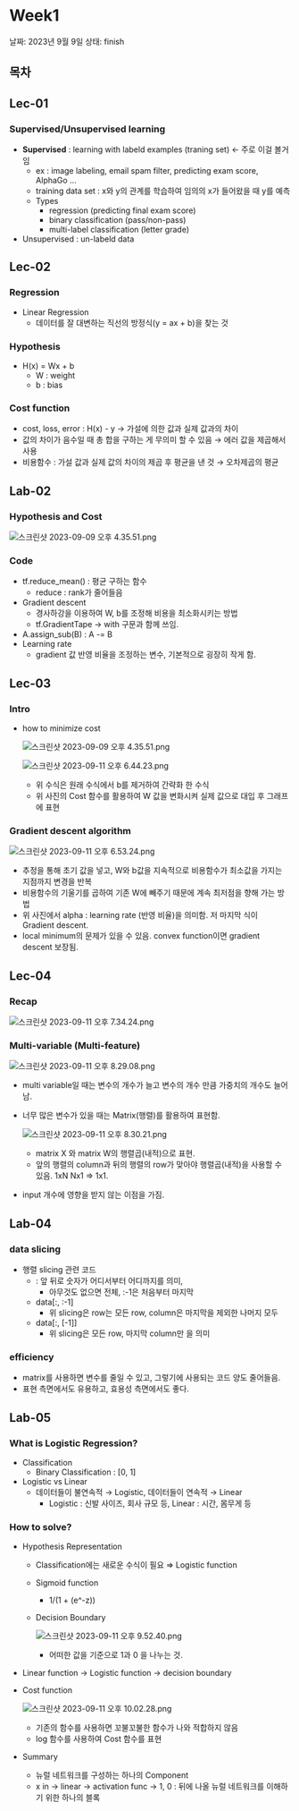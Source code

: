 # Week1

날짜: 2023년 9월 9일
상태: finish

## 목차

## Lec-01

### Supervised/Unsupervised learning

- **Supervised** : learning with labeld examples (traning set) ← 주로 이걸 볼거임
    - ex : image labeling, email spam filter, predicting exam score, AlphaGo …
    - training data set : x와 y의 관계를 학습하여 임의의 x가 들어왔을 때 y를 예측
    - Types
        - regression (predicting final exam score)
        - binary classification (pass/non-pass)
        - multi-label classification (letter grade)
- Unsupervised : un-labeld data

## Lec-02

### Regression

- Linear Regression
    - 데이터를 잘 대변하는 직선의 방정식(y = ax + b)을 찾는 것

### Hypothesis

- H(x) = Wx + b
    - W : weight
    - b : bias

### Cost function

- cost, loss, error : H(x) - y → 가설에 의한 값과 실제 값과의 차이
- 값의 차이가 음수일 때 총 합을 구하는 게 무의미 할 수 있음 → 에러 값을 제곱해서 사용
- 비용함수 : 가설 값과 실제 값의 차이의 제곱 후 평균을 낸 것 → 오차제곱의 평균

## Lab-02

### Hypothesis and Cost

![스크린샷 2023-09-09 오후 4.35.51.png](Week1%20e686ced3ecbe46f386ea21dd11451104/%25E1%2584%2589%25E1%2585%25B3%25E1%2584%258F%25E1%2585%25B3%25E1%2584%2585%25E1%2585%25B5%25E1%2586%25AB%25E1%2584%2589%25E1%2585%25A3%25E1%2586%25BA_2023-09-09_%25E1%2584%258B%25E1%2585%25A9%25E1%2584%2592%25E1%2585%25AE_4.35.51.png)

### Code

- tf.reduce_mean() : 평균 구하는 함수
    - reduce : rank가 줄어들음
- Gradient descent
    - 경사하강을 이용하여 W, b를 조정해 비용을 최소화시키는 방법
    - tf.GradientTape → with 구문과 함께 쓰임.
- A.assign_sub(B) : A -= B
- Learning rate
    - gradient 값 반영 비율을 조정하는 변수, 기본적으로 굉장히 작게 함.

## Lec-03

### Intro

- how to minimize cost
    
    ![스크린샷 2023-09-09 오후 4.35.51.png](Week1%20e686ced3ecbe46f386ea21dd11451104/%25E1%2584%2589%25E1%2585%25B3%25E1%2584%258F%25E1%2585%25B3%25E1%2584%2585%25E1%2585%25B5%25E1%2586%25AB%25E1%2584%2589%25E1%2585%25A3%25E1%2586%25BA_2023-09-09_%25E1%2584%258B%25E1%2585%25A9%25E1%2584%2592%25E1%2585%25AE_4.35.51.png)
    
    ![스크린샷 2023-09-11 오후 6.44.23.png](Week1%20e686ced3ecbe46f386ea21dd11451104/%25E1%2584%2589%25E1%2585%25B3%25E1%2584%258F%25E1%2585%25B3%25E1%2584%2585%25E1%2585%25B5%25E1%2586%25AB%25E1%2584%2589%25E1%2585%25A3%25E1%2586%25BA_2023-09-11_%25E1%2584%258B%25E1%2585%25A9%25E1%2584%2592%25E1%2585%25AE_6.44.23.png)
    
    - 위 수식은 원래 수식에서 b를 제거하여 간략화 한 수식
    - 위 사진의 Cost 함수를 활용하여 W 값을 변화시켜 실제 값으로 대입 후 그래프에 표현

### Gradient descent algorithm

![스크린샷 2023-09-11 오후 6.53.24.png](Week1%20e686ced3ecbe46f386ea21dd11451104/%25E1%2584%2589%25E1%2585%25B3%25E1%2584%258F%25E1%2585%25B3%25E1%2584%2585%25E1%2585%25B5%25E1%2586%25AB%25E1%2584%2589%25E1%2585%25A3%25E1%2586%25BA_2023-09-11_%25E1%2584%258B%25E1%2585%25A9%25E1%2584%2592%25E1%2585%25AE_6.53.24.png)

- 추정을 통해 초기 값을 넣고, W와 b값을 지속적으로 비용함수가 최소값을 가지는 지점까지 변경을 반복
- 비용함수의 기울기를 곱하여 기존 W에 빼주기 때문에 계속 최저점을 향해 가는 방법
- 위 사진에서 alpha : learning rate (반영 비율)을 의미함. 저 마지막 식이 Gradient descent.
- local minimum의 문제가 있을 수 있음. convex function이면 gradient descent 보장됨.

## Lec-04

### Recap

![스크린샷 2023-09-11 오후 7.34.24.png](Week1%20e686ced3ecbe46f386ea21dd11451104/%25E1%2584%2589%25E1%2585%25B3%25E1%2584%258F%25E1%2585%25B3%25E1%2584%2585%25E1%2585%25B5%25E1%2586%25AB%25E1%2584%2589%25E1%2585%25A3%25E1%2586%25BA_2023-09-11_%25E1%2584%258B%25E1%2585%25A9%25E1%2584%2592%25E1%2585%25AE_7.34.24.png)

### Multi-variable (Multi-feature)

![스크린샷 2023-09-11 오후 8.29.08.png](Week1%20e686ced3ecbe46f386ea21dd11451104/%25E1%2584%2589%25E1%2585%25B3%25E1%2584%258F%25E1%2585%25B3%25E1%2584%2585%25E1%2585%25B5%25E1%2586%25AB%25E1%2584%2589%25E1%2585%25A3%25E1%2586%25BA_2023-09-11_%25E1%2584%258B%25E1%2585%25A9%25E1%2584%2592%25E1%2585%25AE_8.29.08.png)

- multi variable일 때는 변수의 개수가 늘고 변수의 개수 만큼 가중치의 개수도 늘어남.
- 너무 많은 변수가 있을 때는 Matrix(행렬)를 활용하여 표현함.
    
    ![스크린샷 2023-09-11 오후 8.30.21.png](Week1%20e686ced3ecbe46f386ea21dd11451104/%25E1%2584%2589%25E1%2585%25B3%25E1%2584%258F%25E1%2585%25B3%25E1%2584%2585%25E1%2585%25B5%25E1%2586%25AB%25E1%2584%2589%25E1%2585%25A3%25E1%2586%25BA_2023-09-11_%25E1%2584%258B%25E1%2585%25A9%25E1%2584%2592%25E1%2585%25AE_8.30.21.png)
    
    - matrix X 와 matrix W의 행렬곱(내적)으로 표현.
    - 앞의 행렬의 column과 뒤의 행렬의 row가 맞아야 행렬곱(내적)을 사용할 수 있음. 1xN Nx1 ⇒ 1x1.
- input 개수에 영향을 받지 않는 이점을 가짐.

## Lab-04

### data slicing

- 행렬 slicing 관련 코드
    - : 앞 뒤로 숫자가 어디서부터 어디까지를 의미,
        - 아무것도 없으면 전체, :-1은 처음부터 마지막
    - data[:, :-1]
        - 위 slicing은 row는 모든 row, column은 마지막을 제외한 나머지 모두
    - data[:, [-1]]
        - 위 slicing은 모든 row, 마지막 column만 을 의미

### efficiency

- matrix를 사용하면 변수를 줄일 수 있고, 그렇기에 사용되는 코드 양도 줄어들음.
- 표현 측면에서도 유용하고, 효용성 측면에서도 좋다.

## Lab-05

### What is Logistic Regression?

- Classification
    - Binary Classification : [0, 1]
- Logistic vs Linear
    - 데이터들이 불연속적 → Logistic, 데이터들이 연속적 → Linear
        - Logistic : 신발 사이즈, 회사 규모 등, Linear : 시간, 몸무게 등

### How to solve?

- Hypothesis Representation
    - Classification에는 새로운 수식이 필요 ⇒ Logistic function
    - Sigmoid function
        - 1/(1 + (e^-z))
    - Decision Boundary
        
        ![스크린샷 2023-09-11 오후 9.52.40.png](Week1%20e686ced3ecbe46f386ea21dd11451104/%25E1%2584%2589%25E1%2585%25B3%25E1%2584%258F%25E1%2585%25B3%25E1%2584%2585%25E1%2585%25B5%25E1%2586%25AB%25E1%2584%2589%25E1%2585%25A3%25E1%2586%25BA_2023-09-11_%25E1%2584%258B%25E1%2585%25A9%25E1%2584%2592%25E1%2585%25AE_9.52.40.png)
        
        - 어떠한 값을 기준으로 1과 0 을 나누는 것.
- Linear function → Logistic function → decision boundary
- Cost function
    
    ![스크린샷 2023-09-11 오후 10.02.28.png](Week1%20e686ced3ecbe46f386ea21dd11451104/%25E1%2584%2589%25E1%2585%25B3%25E1%2584%258F%25E1%2585%25B3%25E1%2584%2585%25E1%2585%25B5%25E1%2586%25AB%25E1%2584%2589%25E1%2585%25A3%25E1%2586%25BA_2023-09-11_%25E1%2584%258B%25E1%2585%25A9%25E1%2584%2592%25E1%2585%25AE_10.02.28.png)
    
    - 기존의 함수를 사용하면 꼬불꼬불한 함수가 나와 적합하지 않음
    - log 함수를 사용하여 Cost 함수를 표현
- Summary
    - 뉴럴 네트워크를 구성하는 하나의 Component
    - x in → linear → activation func → 1, 0 : 뒤에 나올 뉴럴 네트워크를 이해하기 위한 하나의 블록